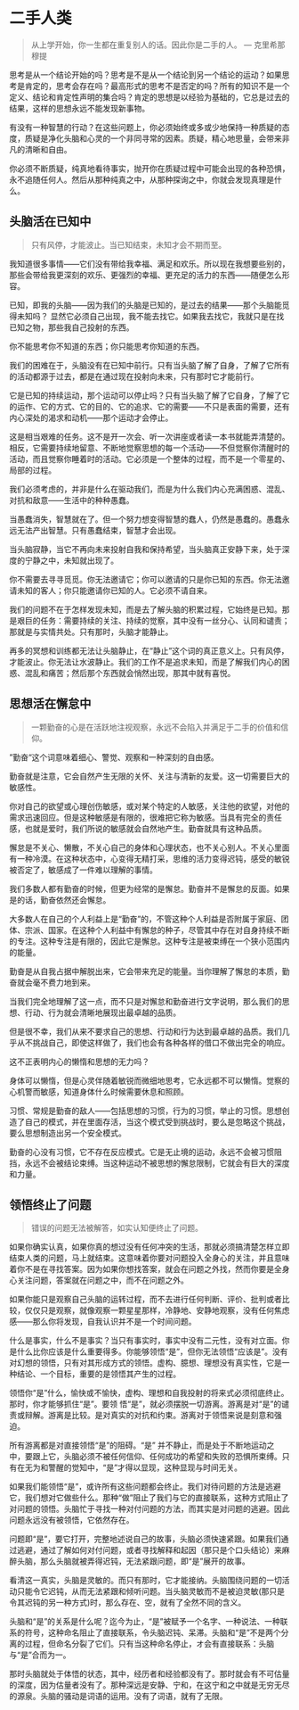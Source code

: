 # 二手人类


> 从上学开始，你一生都在重复别人的话。因此你是二手的人。 — 克里希那穆提

思考是从一个结论开始的吗？思考是不是从一个结论到另一个结论的运动？如果思考是肯定的，思考会存在吗？最高形式的思考不是否定的吗？所有的知识不是一个定义、结论和肯定性声明的集合吗？肯定的思想是以经验为基础的，它总是过去的结果，这样的思想永远不能发现新事物。

有没有一种智慧的行动？在这些问题上，你必须始终或多或少地保持一种质疑的态度，质疑是净化头脑和心灵的一个非同寻常的因素。质疑，精心地思量，会带来非凡的清晰和自由。

你必须不断质疑，纯真地看待事实，抛开你在质疑过程中可能会出现的各种恐惧，永不追随任何人。然后从那种纯真之中，从那种探询之中，你就会发现真理是什么。

## 头脑活在已知中

> 只有风停，才能波止。当已知结束，未知才会不期而至。

我知道很多事情——它们没有带给我幸福、满足和欢乐。所以现在我想要些别的，那些会带给我更深刻的欢乐、更强烈的幸福、更充足的活力的东西——随便怎么形容。

已知，即我的头脑——因为我们的头脑是已知的，是过去的结果——那个头脑能觅得未知吗？
显然它必须自己出现，我不能去找它。如果我去找它，我就只是在找已知之物，那些我自己投射的东西。

你不能思考你不知道的东西；你只能思考你知道的东西。

我们的困难在于，头脑没有在已知中前行。只有当头脑了解了自身，了解了它所有的活动都源于过去，都是在通过现在投射向未来，只有那时它才能前行。

它是已知的持续运动，那个运动可以停止吗？只有当头脑了解了它自身，了解了它的运作、它的方式、它的目的、它的追求、它的需要——不只是表面的需要，还有内心深处的渴求和动机——那个运动才会停止。

这是相当艰难的任务。这不是开一次会、听一次讲座或者读一本书就能弄清楚的。相反，它需要持续地留意、不断地觉察思想的每一个活动——不但觉察你清醒时的活动，而且觉察你睡着时的活动。它必须是一个整体的过程，而不是一个零星的、局部的过程。

我们必须考虑的，并非是什么在驱动我们，而是为什么我们内心充满困惑、混乱、对抗和敌意——生活中的种种愚蠢。

当愚蠢消失，智慧就在了。但一个努力想变得智慧的蠢人，仍然是愚蠢的。愚蠢永远无法产出智慧。只有愚蠢结束，智慧才会出现。

当头脑寂静，当它不再向未来投射自我和保持希望，当头脑真正安静下来，处于深度的宁静之中，未知就出现了。

你不需要去寻寻觅觅。你无法邀请它；你可以邀请的只是你已知的东西。你无法邀请未知的客人；你只能邀请你已知的人。它必须不请自来。

我们的问题不在于怎样发现未知，而是去了解头脑的积累过程，它始终是已知。那是艰巨的任务：需要持续的关注、持续的觉察，其中没有一丝分心、认同和谴责；那就是与实情共处。只有那时，头脑才能静止。

再多的冥想和训练都无法让头脑静止，在“静止”这个词的真正意义上。只有风停，才能波止。你无法让水波静止。我们的工作不是追求未知，而是了解我们内心的困惑、混乱和痛苦；然后那个东西就会悄然出现，那其中就有喜悦。

## 思想活在懈怠中

> 一颗勤奋的心是在活跃地注视观察，永远不会陷入并满足于二手的价值和信仰。

”勤奋“这个词意味着细心、警觉、观察和一种深刻的自由感。

勤奋就是注意，它会自然产生无限的关怀、关注与清新的友爱。这一切需要巨大的敏感性。

你对自己的欲望或心理创伤敏感，或对某个特定的人敏感，关注他的欲望，对他的需求迅速回应。但是这种敏感是有限的，很难把它称为敏感。当具有完全的责任感，也就是爱时，我们所说的敏感就会自然地产生。勤奋就具有这种品质。

懈怠是不关心、懒散，不关心自己的身体和心理状态，也不关心别人。不关心里面有一种冷漠。在这种状态中，心变得无精打采，思维的活力变得迟钝，感受的敏锐被否定了，敏感成了一件难以理解的事情。

我们多数人都有勤奋的时候，但更为经常的是懈怠。勤奋并不是懈怠的反面。如果是的话，勤奋依然还会懈怠。

大多数人在自己的个人利益上是“勤奋”的，不管这种个人利益是否附属于家庭、团体、宗派、国家。在这种个人利益中有懈怠的种子，尽管其中存在对自身持续不断的专注。这种专注是有限的，因此它是懈怠。这种专注是被束缚在一个狭小范围内的能量。

勤奋是从自我占据中解脱出来，它会带来充足的能量。当你理解了懈怠的本质，勤奋就会毫不费力地到来。

当我们完全地理解了这一点，而不只是对懈怠和勤奋进行文字说明，那么我们的思想、行动、行为就会清晰地展现出最卓越的品质。

但是很不幸，我们从来不要求自己的思想、行动和行为达到最卓越的品质。我们几乎从不挑战自己，即使这样做了，我们也会有各种各样的借口不做出完全的响应。

这不正表明内心的懒惰和思想的无力吗？

身体可以懒惰，但是心灵伴随着敏锐而微细地思考，它永远都不可以懒惰。觉察的心机警而敏感，知道身体什么时候需要休息和照顾。

习惯、常规是勤奋的敌人——包括思想的习惯，行为的习惯，举止的习惯。思想创造了自己的模式，并在里面存活，当这个模式受到挑战时，要么是忽略这个挑战，要么思想制造出另一个安全模式。

勤奋的心没有习惯，它不存在反应模式。它是无止境的运动，永远不会被习惯阻挡，永远不会被结论束缚。当这种运动不被思想的懈怠限制，它就会有巨大的深度和力量。

## 领悟终止了问题

> 错误的问题无法被解答，如实认知便终止了问题。

如果你确实认真，如果你真的想过没有任何冲突的生活，那就必须搞清楚怎样立即结束人类的问题，马上就结束。这意味着你要对问题投入全身心的关注，并且意味着你不是在寻找答案。因为如果你想找答案，就会在问题之外找，然而你要是全身心关注问题，答案就在问题之中，而不在问题之外。

如果你能只是观察自己头脑的运转过程，而不去进行任何判断、评价、批判或者比较，仅仅只是观察，就像观察一颗星星那样，冷静地、安静地观察，没有任何焦虑感——那么你将发现，自我认识并不是一个时间问题。

什么是事实，什么不是事实？当只有事实时，事实中没有二元性，没有对立面。你是什么比你应该是什么重要得多。你能够领悟“是”，但你无法领悟“应该是”。没有对幻想的领悟，只有对其形成方式的领悟。虚构、臆想、理想没有真实性，它是一种结论、一个目标，重要的是领悟其产生的过程。

领悟你“是”什么，愉快或不愉快，虚构、理想和自我投射的将来式必须彻底终止。那时，你才能够抓住“是”。要领 悟“是”，就必须摆脱一切游离。游离是对“是”的谴责或辩解。游离是比较。是对真实的对抗和约束。游离对于领悟来说是刻意和强迫。

所有游离都是对直接领悟“是”的阻碍。“是” 并不静止，而是处于不断地运动之中，要跟上它，头脑必须不被任何信仰、任何成功的希望和失败的恐惧所束缚。只有在无为和警醒的觉知中，“是”才得以显现，这种显现与时间无关。

如果我们能领悟“是”，或许所有这些问题都会终止。我们对待问题的方法是逃避它，我们想对它做些什么。那种“做”阻止了我们与它的直接联系，这种方式阻止了对问题的领悟。头脑忙于寻找一种对付问题的方法，而其实是对问题的逃避。因此问题永远没有被领悟，它依然存在。

问题即“是”，要它打开，完整地述说自己的故事，头脑必须快速紧跟。如果我们通过逃避，通过了解如何对付问题，或者寻找解释和起因（那只是个口头结论）来麻醉头脑，那么头脑就被弄得迟钝，无法紧跟问题，即“是”展开的故事。

看清这一真实，头脑是灵敏的。而只有那时，它才能接纳。头脑围绕问题的一切活动只能令它迟钝，从而无法紧跟和倾听问题。当头脑灵敏而不是被迫灵敏(那只是令其迟钝的另一种方式)时，那么存在、空，就有了全然不同的含义。

头脑和“是”的关系是什么呢？迄今为止，“是”被赋予一个名字、一种说法、一种联系的符号，这种命名阻止了直接联系，令头脑迟钝、呆滞。头脑和“是”不是两个分离的过程，但命名分裂了它们。只有当这种命名停止，オ会有直接联系：头脑与“是”合而为一。

那时头脑就处于体悟的状态，其中，经历者和经验都没有了。那时就会有不可估量的深度，因为估量者没有了。那种深远是安静、宁和，在这宁和之中就是无穷无尽的源泉。头脑的骚动是词语的运用。没有了词语，就有了无限。
